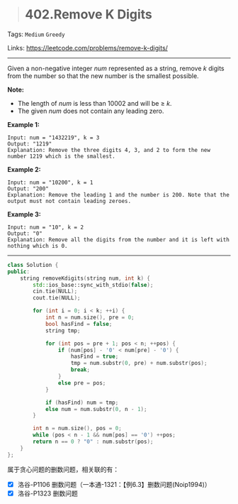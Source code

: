 > # 402.Remove K Digits

Tags: `Medium` `Greedy`

Links: https://leetcode.com/problems/remove-k-digits/

-----

Given a non-negative integer *num* represented as a string, remove *k* digits from the number so that the new number is the smallest possible.

**Note:**

- The length of *num* is less than 10002 and will be ≥ *k*.
- The given *num* does not contain any leading zero.

**Example 1:**

```
Input: num = "1432219", k = 3
Output: "1219"
Explanation: Remove the three digits 4, 3, and 2 to form the new number 1219 which is the smallest.
```

**Example 2:**

```
Input: num = "10200", k = 1
Output: "200"
Explanation: Remove the leading 1 and the number is 200. Note that the output must not contain leading zeroes.
```

**Example 3:**

```
Input: num = "10", k = 2
Output: "0"
Explanation: Remove all the digits from the number and it is left with nothing which is 0.
```

-----

```c++
class Solution {
public:
    string removeKdigits(string num, int k) {
        std::ios_base::sync_with_stdio(false);
		cin.tie(NULL);
		cout.tie(NULL);

		for (int i = 0; i < k; ++i) {
			int n = num.size(), pre = 0;
			bool hasFind = false;
			string tmp;

			for (int pos = pre + 1; pos < n; ++pos) {
				if (num[pos] - '0' < num[pre] - '0') {
					hasFind = true;
					tmp = num.substr(0, pre) + num.substr(pos);
					break;
				}
				else pre = pos;
			}

			if (hasFind) num = tmp;
			else num = num.substr(0, n - 1);
		}

		int n = num.size(), pos = 0;
		while (pos < n - 1 && num[pos] == '0') ++pos;
		return n == 0 ? "0" : num.substr(pos);
    }
};
```

属于贪心问题的删数问题，相关联的有：

- [x] 洛谷-P1106 删数问题（一本通-1321：【例6.3】删数问题(Noip1994)）
- [x] 洛谷-P1323 删数问题